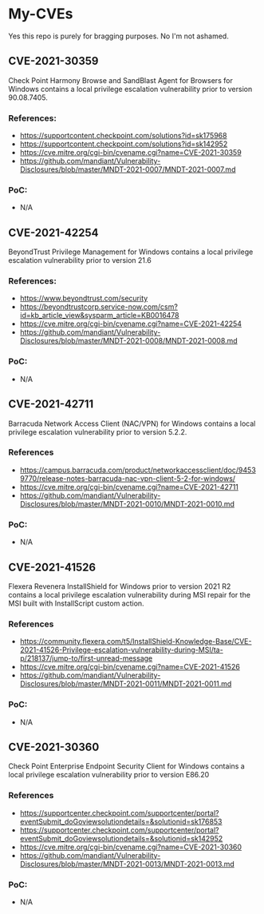 # My-CVEs
Yes this repo is purely for bragging purposes. No I'm not ashamed.

## CVE-2021-30359

Check Point Harmony Browse and SandBlast Agent for Browsers for Windows contains a local privilege escalation vulnerability prior to version 90.08.7405.

### References:

* https://supportcontent.checkpoint.com/solutions?id=sk175968
* https://supportcontent.checkpoint.com/solutions?id=sk142952
* https://cve.mitre.org/cgi-bin/cvename.cgi?name=CVE-2021-30359
* https://github.com/mandiant/Vulnerability-Disclosures/blob/master/MNDT-2021-0007/MNDT-2021-0007.md

### PoC:

* N/A

## CVE-2021-42254

BeyondTrust Privilege Management for Windows contains a local privilege escalation vulnerability prior to version 21.6

### References:

* https://www.beyondtrust.com/security
* https://beyondtrustcorp.service-now.com/csm?id=kb_article_view&sysparm_article=KB0016478
* https://cve.mitre.org/cgi-bin/cvename.cgi?name=CVE-2021-42254
* https://github.com/mandiant/Vulnerability-Disclosures/blob/master/MNDT-2021-0008/MNDT-2021-0008.md

### PoC:

* N/A

## CVE-2021-42711

Barracuda Network Access Client (NAC/VPN) for Windows contains a local privilege escalation vulnerability prior to version 5.2.2.

### References

* https://campus.barracuda.com/product/networkaccessclient/doc/94539770/release-notes-barracuda-nac-vpn-client-5-2-for-windows/
* https://cve.mitre.org/cgi-bin/cvename.cgi?name=CVE-2021-42711
* https://github.com/mandiant/Vulnerability-Disclosures/blob/master/MNDT-2021-0010/MNDT-2021-0010.md

### PoC:

* N/A

## CVE-2021-41526

Flexera Revenera InstallShield for Windows prior to version 2021 R2 contains a local privilege escalation vulnerability during MSI repair for the MSI built with InstallScript custom action.

### References

* https://community.flexera.com/t5/InstallShield-Knowledge-Base/CVE-2021-41526-Privilege-escalation-vulnerability-during-MSI/ta-p/218137/jump-to/first-unread-message
* https://cve.mitre.org/cgi-bin/cvename.cgi?name=CVE-2021-41526
* https://github.com/mandiant/Vulnerability-Disclosures/blob/master/MNDT-2021-0011/MNDT-2021-0011.md

### PoC:

* N/A

## CVE-2021-30360

Check Point Enterprise Endpoint Security Client for Windows contains a local privilege escalation vulnerability prior to version E86.20

### References

* https://supportcenter.checkpoint.com/supportcenter/portal?eventSubmit_doGoviewsolutiondetails=&solutionid=sk176853
* https://supportcenter.checkpoint.com/supportcenter/portal?eventSubmit_doGoviewsolutiondetails=&solutionid=sk142952
* https://cve.mitre.org/cgi-bin/cvename.cgi?name=CVE-2021-30360
* https://github.com/mandiant/Vulnerability-Disclosures/blob/master/MNDT-2021-0013/MNDT-2021-0013.md

### PoC:

* N/A
